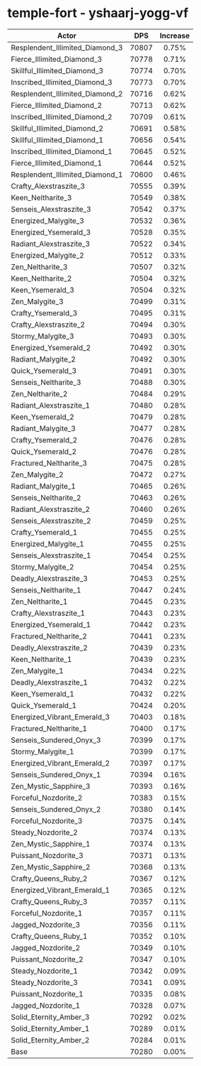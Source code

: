# temple-fort - yshaarj-yogg-vf
| Actor | DPS | Increase |
|---|:---:|:---:|
|Resplendent_Illimited_Diamond_3|70807|0.75%|
|Fierce_Illimited_Diamond_3|70778|0.71%|
|Skillful_Illimited_Diamond_3|70774|0.70%|
|Inscribed_Illimited_Diamond_3|70773|0.70%|
|Resplendent_Illimited_Diamond_2|70716|0.62%|
|Fierce_Illimited_Diamond_2|70713|0.62%|
|Inscribed_Illimited_Diamond_2|70709|0.61%|
|Skillful_Illimited_Diamond_2|70691|0.58%|
|Skillful_Illimited_Diamond_1|70656|0.54%|
|Inscribed_Illimited_Diamond_1|70645|0.52%|
|Fierce_Illimited_Diamond_1|70644|0.52%|
|Resplendent_Illimited_Diamond_1|70600|0.46%|
|Crafty_Alexstraszite_3|70555|0.39%|
|Keen_Neltharite_3|70549|0.38%|
|Senseis_Alexstraszite_3|70542|0.37%|
|Energized_Malygite_3|70532|0.36%|
|Energized_Ysemerald_3|70528|0.35%|
|Radiant_Alexstraszite_3|70522|0.34%|
|Energized_Malygite_2|70512|0.33%|
|Zen_Neltharite_3|70507|0.32%|
|Keen_Neltharite_2|70504|0.32%|
|Keen_Ysemerald_3|70504|0.32%|
|Zen_Malygite_3|70499|0.31%|
|Crafty_Ysemerald_3|70495|0.31%|
|Crafty_Alexstraszite_2|70494|0.30%|
|Stormy_Malygite_3|70493|0.30%|
|Energized_Ysemerald_2|70492|0.30%|
|Radiant_Malygite_2|70492|0.30%|
|Quick_Ysemerald_3|70491|0.30%|
|Senseis_Neltharite_3|70488|0.30%|
|Zen_Neltharite_2|70484|0.29%|
|Radiant_Alexstraszite_1|70480|0.28%|
|Keen_Ysemerald_2|70479|0.28%|
|Radiant_Malygite_3|70477|0.28%|
|Crafty_Ysemerald_2|70476|0.28%|
|Quick_Ysemerald_2|70476|0.28%|
|Fractured_Neltharite_3|70475|0.28%|
|Zen_Malygite_2|70472|0.27%|
|Radiant_Malygite_1|70465|0.26%|
|Senseis_Neltharite_2|70463|0.26%|
|Radiant_Alexstraszite_2|70460|0.26%|
|Senseis_Alexstraszite_2|70459|0.25%|
|Crafty_Ysemerald_1|70455|0.25%|
|Energized_Malygite_1|70455|0.25%|
|Senseis_Alexstraszite_1|70454|0.25%|
|Stormy_Malygite_2|70454|0.25%|
|Deadly_Alexstraszite_3|70453|0.25%|
|Senseis_Neltharite_1|70447|0.24%|
|Zen_Neltharite_1|70445|0.23%|
|Crafty_Alexstraszite_1|70443|0.23%|
|Energized_Ysemerald_1|70442|0.23%|
|Fractured_Neltharite_2|70441|0.23%|
|Deadly_Alexstraszite_2|70439|0.23%|
|Keen_Neltharite_1|70439|0.23%|
|Zen_Malygite_1|70434|0.22%|
|Deadly_Alexstraszite_1|70432|0.22%|
|Keen_Ysemerald_1|70432|0.22%|
|Quick_Ysemerald_1|70424|0.20%|
|Energized_Vibrant_Emerald_3|70403|0.18%|
|Fractured_Neltharite_1|70400|0.17%|
|Senseis_Sundered_Onyx_3|70399|0.17%|
|Stormy_Malygite_1|70399|0.17%|
|Energized_Vibrant_Emerald_2|70397|0.17%|
|Senseis_Sundered_Onyx_1|70394|0.16%|
|Zen_Mystic_Sapphire_3|70393|0.16%|
|Forceful_Nozdorite_2|70383|0.15%|
|Senseis_Sundered_Onyx_2|70380|0.14%|
|Forceful_Nozdorite_3|70375|0.14%|
|Steady_Nozdorite_2|70374|0.13%|
|Zen_Mystic_Sapphire_1|70374|0.13%|
|Puissant_Nozdorite_3|70371|0.13%|
|Zen_Mystic_Sapphire_2|70368|0.13%|
|Crafty_Queens_Ruby_2|70367|0.12%|
|Energized_Vibrant_Emerald_1|70365|0.12%|
|Crafty_Queens_Ruby_3|70357|0.11%|
|Forceful_Nozdorite_1|70357|0.11%|
|Jagged_Nozdorite_3|70356|0.11%|
|Crafty_Queens_Ruby_1|70352|0.10%|
|Jagged_Nozdorite_2|70349|0.10%|
|Puissant_Nozdorite_2|70347|0.10%|
|Steady_Nozdorite_1|70342|0.09%|
|Steady_Nozdorite_3|70341|0.09%|
|Puissant_Nozdorite_1|70335|0.08%|
|Jagged_Nozdorite_1|70328|0.07%|
|Solid_Eternity_Amber_3|70292|0.02%|
|Solid_Eternity_Amber_1|70289|0.01%|
|Solid_Eternity_Amber_2|70284|0.01%|
|Base|70280|0.00%|
